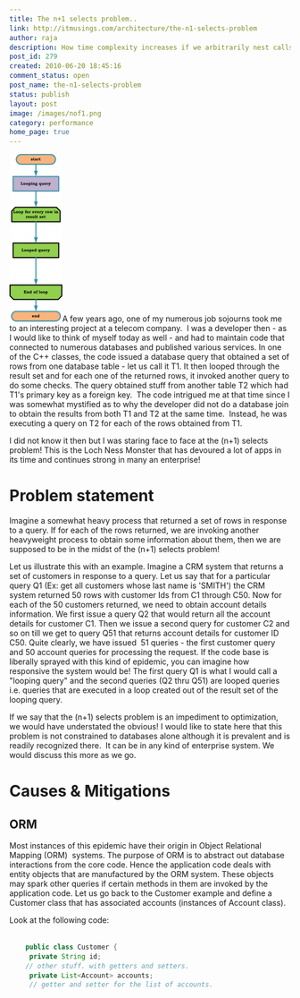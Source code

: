 ```yaml
---
title: The n+1 selects problem..
link: http://itmusings.com/architecture/the-n1-selects-problem
author: raja
description: How time complexity increases if we arbitrarily nest calls 
post_id: 279
created: 2010-06-20 18:45:16
comment_status: open
post_name: the-n1-selects-problem
status: publish
layout: post
image: /images/nof1.png
category: performance
home_page: true
---
```



![](/images/2010/06/n1selects-95x300.png)A few years ago, one of my numerous job sojourns took me to an interesting project at a telecom company.  I was a developer then - as I would like to think of myself today as well - and had to maintain code that connected to numerous databases and published various services. In one of the C++ classes, the code issued a database query that obtained a set of rows from one database table - let us call it T1. It then looped through the result set and for each one of the returned rows, it invoked another query to do some checks. The query obtained stuff from another table T2 which had T1's primary key as a foreign key.  The code intrigued me at that time since I was somewhat mystified as to why the developer did not do a database join to obtain the results from both T1 and T2 at the same time.  Instead, he was executing a query on T2 for each of the rows obtained from T1.

I did not know it then but I was staring face to face at the (n+1) selects problem! This is the Loch Ness Monster that has devoured a lot of apps in its time and continues strong in many an enterprise!

# Problem statement

Imagine a somewhat heavy process that returned a set of rows in response to a query. If for each of the rows returned, we are invoking another heavyweight process to obtain some information about them, then we are supposed to be in the midst of the (n+1) selects problem!

Let us illustrate this with an example. Imagine a CRM system that returns a set of customers in response to a query. Let us say that for a particular query Q1 (Ex: get all customers whose last name is 'SMITH') the CRM system returned 50 rows with customer Ids from C1 through C50. Now for each of the 50 customers returned, we need to obtain account details information. We first issue a query Q2 that would return all the account details for customer C1. Then we issue a second query for customer C2 and so on till we get to query Q51 that returns account details for customer ID C50. Quite clearly, we have issued  51 queries - the first customer query and 50 account queries for processing the request. If the code base is liberally sprayed with this kind of epidemic, you can imagine how responsive the system would be! The first query Q1 is what I would call a "looping query" and the second queries (Q2 thru Q51) are looped queries i.e. queries that are executed in a loop created out of the result set of the looping query.

If we say that the (n+1) selects problem is an impediment to optimization, we would have understated the obvious! I would like to state here that this problem is not constrained to databases alone although it is prevalent and is readily recognized there.  It can be in any kind of enterprise system. We would discuss this more as we go.

# Causes & Mitigations

## ORM

Most instances of this epidemic have their origin in Object Relational Mapping (ORM)  systems. The purpose of ORM is to abstract out database interactions from the core code. Hence the application code deals with entity objects that are manufactured by the ORM system. These objects may spark other queries if certain methods in them are invoked by the application code. Let us go back to the Customer example and define a Customer class that has associated accounts (instances of Account class).

Look at the following code:
```java   
    
    public class Customer {
     private String id;
    // other stuff. with getters and setters.
     private List<Account> accounts;
     // getter and setter for the list of accounts.
```
